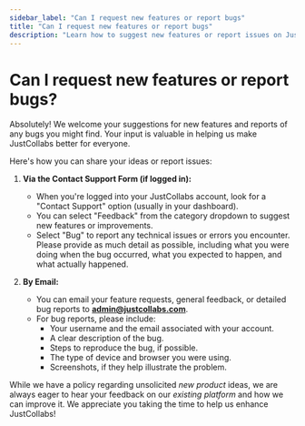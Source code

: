 ```yaml
---
sidebar_label: "Can I request new features or report bugs"
title: "Can I request new features or report bugs"
description: "Learn how to suggest new features or report issues on JustCollabs."
---
```


# Can I request new features or report bugs?

Absolutely! We welcome your suggestions for new features and reports of any bugs you might find. Your input is valuable in helping us make JustCollabs better for everyone.

Here's how you can share your ideas or report issues:

1. **Via the Contact Support Form (if logged in):**
   - When you're logged into your JustCollabs account, look for a "Contact Support" option (usually in your dashboard).
   - You can select "Feedback" from the category dropdown to suggest new features or improvements.
   - Select "Bug" to report any technical issues or errors you encounter. Please provide as much detail as possible, including what you were doing when the bug occurred, what you expected to happen, and what actually happened.

2. **By Email:**
   - You can email your feature requests, general feedback, or detailed bug reports to **admin@justcollabs.com**.
   - For bug reports, please include:
     - Your username and the email associated with your account.
     - A clear description of the bug.
     - Steps to reproduce the bug, if possible.
     - The type of device and browser you were using.
     - Screenshots, if they help illustrate the problem.

While we have a policy regarding unsolicited *new product* ideas, we are always eager to hear your feedback on our *existing platform* and how we can improve it. We appreciate you taking the time to help us enhance JustCollabs! 